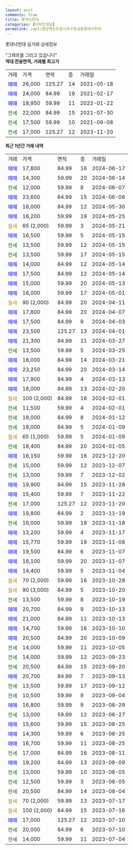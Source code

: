 ```yaml
---
layout: post
comments: true
title: 롯데낙천대
categories: [아파트정보]
permalink: /apt/경상북도포항시북구장성동롯데낙천대
---
```


롯데낙천대 실거래 상세정보

<script type="text/javascript">
  google.charts.load('current', {'packages':['line', 'corechart']});
  google.charts.setOnLoadCallback(drawChart);

  function drawChart() {
    var data = new google.visualization.DataTable();
    data.addColumn('date', '거래일');
    data.addColumn('number', "매매");
    data.addColumn('number', "전세");
    data.addColumn('number', "전매");

    data.addRows([[new Date(Date.parse("2024-06-17")), 17800, null, null], [new Date(Date.parse("2024-06-14")), 14300, null, null], [new Date(Date.parse("2024-06-07")), null, 12000, null], [new Date(Date.parse("2024-06-06")), 23600, null, null], [new Date(Date.parse("2024-05-30")), 18000, null, null], [new Date(Date.parse("2024-05-25")), 16200, null, null], [new Date(Date.parse("2024-05-21")), null, null, null], [new Date(Date.parse("2024-05-15")), 16500, null, null], [new Date(Date.parse("2024-05-15")), null, 13500, null], [new Date(Date.parse("2024-05-15")), null, 13500, null], [new Date(Date.parse("2024-05-14")), 14000, null, null], [new Date(Date.parse("2024-05-14")), 17500, null, null], [new Date(Date.parse("2024-05-13")), 15000, null, null], [new Date(Date.parse("2024-05-01")), 18000, null, null], [new Date(Date.parse("2024-04-11")), null, null, null], [new Date(Date.parse("2024-04-07")), 17800, null, null], [new Date(Date.parse("2024-04-03")), 17500, null, null], [new Date(Date.parse("2024-04-01")), 23500, null, null], [new Date(Date.parse("2024-03-27")), 21300, null, null], [new Date(Date.parse("2024-03-25")), null, 13500, null], [new Date(Date.parse("2024-03-21")), 18000, null, null], [new Date(Date.parse("2024-03-14")), 23250, null, null], [new Date(Date.parse("2024-03-13")), 17900, null, null], [new Date(Date.parse("2024-02-20")), 18000, null, null], [new Date(Date.parse("2024-02-01")), null, null, null], [new Date(Date.parse("2024-02-01")), null, 11500, null], [new Date(Date.parse("2024-01-12")), null, 18000, null], [new Date(Date.parse("2024-01-09")), null, 18000, null], [new Date(Date.parse("2024-01-09")), null, null, null], [new Date(Date.parse("2024-01-05")), null, 18400, null], [new Date(Date.parse("2023-12-20")), 16150, null, null], [new Date(Date.parse("2023-12-07")), null, 15000, null], [new Date(Date.parse("2023-12-02")), null, 13000, null], [new Date(Date.parse("2023-11-28")), 19900, null, null], [new Date(Date.parse("2023-11-22")), 15400, null, null], [new Date(Date.parse("2023-11-20")), null, 17000, null], [new Date(Date.parse("2023-11-19")), 19800, null, null], [new Date(Date.parse("2023-11-18")), null, 16000, null], [new Date(Date.parse("2023-11-17")), 13200, null, null], [new Date(Date.parse("2023-11-08")), 15770, null, null], [new Date(Date.parse("2023-11-07")), 19500, null, null], [new Date(Date.parse("2023-11-07")), 16100, null, null], [new Date(Date.parse("2023-11-04")), 14400, null, null], [new Date(Date.parse("2023-10-28")), null, null, null], [new Date(Date.parse("2023-10-20")), null, null, null], [new Date(Date.parse("2023-10-19")), null, 13500, null], [new Date(Date.parse("2023-10-13")), 20700, null, null], [new Date(Date.parse("2023-10-13")), 21000, null, null], [new Date(Date.parse("2023-10-10")), 14700, null, null], [new Date(Date.parse("2023-10-09")), 20500, null, null], [new Date(Date.parse("2023-10-05")), null, 14000, null], [new Date(Date.parse("2023-09-23")), null, 14000, null], [new Date(Date.parse("2023-09-20")), null, 20500, null], [new Date(Date.parse("2023-09-13")), 20700, null, null], [new Date(Date.parse("2023-09-12")), null, 13500, null], [new Date(Date.parse("2023-09-04")), null, 10500, null], [new Date(Date.parse("2023-08-29")), 16800, null, null], [new Date(Date.parse("2023-08-27")), null, 13000, null], [new Date(Date.parse("2023-08-25")), 15600, null, null], [new Date(Date.parse("2023-08-25")), 14300, null, null], [new Date(Date.parse("2023-08-25")), 16700, null, null], [new Date(Date.parse("2023-08-11")), null, 17000, null], [new Date(Date.parse("2023-08-09")), 19200, null, null], [new Date(Date.parse("2023-08-05")), null, 13000, null], [new Date(Date.parse("2023-08-05")), null, 12500, null], [new Date(Date.parse("2023-08-04")), null, 20500, null], [new Date(Date.parse("2023-07-17")), null, null, null], [new Date(Date.parse("2023-07-16")), null, null, null], [new Date(Date.parse("2023-07-10")), 17000, null, null], [new Date(Date.parse("2023-07-10")), null, 20000, null], [new Date(Date.parse("2023-07-04")), null, 14000, null]]);

    var options = {
      hAxis: {
        format: 'yyyy/MM/dd'
      },    
      lineWidth: 0,
      pointsVisible: true,    
      title: '최근 1년간 유형별 실거래가 분포',
      legend: { position: 'bottom' }
    };

    var formatter = new google.visualization.NumberFormat({pattern:'###,###'} );
    formatter.format(data, 1);
    formatter.format(data, 2);
    
    setTimeout(function() {
        var chart = new google.visualization.LineChart(document.getElementById('columnchart_material'));
        chart.draw(data, (options));
        document.getElementById('loading').style.display = 'none';
    }, 200);
  }
</script>


<div id="loading" style="z-index:20; display: block; margin-left: 0px">"그래프를 그리고 있습니다"</div>
<div id="columnchart_material" style="width: 95%; margin-left: 0px; display: block"></div>
<!-- contents start -->
<b>역대 전용면적, 거래별 최고가</b>
<table class="sortable">
    <tr>
      <td>거래</td>
      <td>가격</td>
      <td>면적</td>
      <td>층</td>
      <td>거래일</td>
    </tr>
        <tr>
          <td><a style="color: blue">매매</a></td>
          <td>26,000</td>
          <td>125.27</td>
          <td>14</td>
          <td>2021-05-18</td>
        </tr>            <tr>
          <td><a style="color: blue">매매</a></td>
          <td>24,000</td>
          <td>84.99</td>
          <td>19</td>
          <td>2021-02-17</td>
        </tr>            <tr>
          <td><a style="color: blue">매매</a></td>
          <td>18,950</td>
          <td>59.99</td>
          <td>11</td>
          <td>2022-01-22</td>
        </tr>        
        <tr>
              <td><a style="color: darkgreen">전세</a></td>
              <td>22,000</td>
              <td>84.99</td>
              <td>15</td>
              <td>2021-07-30</td>
            </tr>            <tr>
              <td><a style="color: darkgreen">전세</a></td>
              <td>17,500</td>
              <td>59.99</td>
              <td>10</td>
              <td>2021-09-08</td>
            </tr>            <tr>
              <td><a style="color: darkgreen">전세</a></td>
              <td>17,000</td>
              <td>125.27</td>
              <td>12</td>
              <td>2023-11-20</td>
            </tr>        
    
</table>

<b>최근 1년간 거래 내역</b>

<table class="sortable">
    <tr>
      <td>거래</td>
      <td>가격</td>
      <td>면적</td>
      <td>층</td>
      <td>거래일</td>
    </tr>
    <tr>
      <td><a style="color: blue">매매</a></td>
      <td>17,800</td>
      <td>84.99</td>
      <td>16</td>
      <td>2024-06-17</td>
    </tr>          <tr>
      <td><a style="color: blue">매매</a></td>
      <td>14,300</td>
      <td>59.99</td>
      <td>20</td>
      <td>2024-06-14</td>
    </tr>          <tr>
      <td><a style="color: darkgreen">전세</a></td>
      <td>12,000</td>
      <td>59.99</td>
      <td>8</td>
      <td>2024-06-07</td>
    </tr>          <tr>
      <td><a style="color: blue">매매</a></td>
      <td>23,600</td>
      <td>84.99</td>
      <td>15</td>
      <td>2024-06-06</td>
    </tr>          <tr>
      <td><a style="color: blue">매매</a></td>
      <td>18,000</td>
      <td>84.99</td>
      <td>12</td>
      <td>2024-05-30</td>
    </tr>          <tr>
      <td><a style="color: blue">매매</a></td>
      <td>16,200</td>
      <td>59.99</td>
      <td>19</td>
      <td>2024-05-25</td>
    </tr>          <tr>
      <td><a style="color: darkgoldenrod">월세</a></td>
      <td>65 (2,000)</td>
      <td>59.99</td>
      <td>3</td>
      <td>2024-05-21</td>
    </tr>          <tr>
      <td><a style="color: blue">매매</a></td>
      <td>16,500</td>
      <td>59.99</td>
      <td>5</td>
      <td>2024-05-15</td>
    </tr>          <tr>
      <td><a style="color: darkgreen">전세</a></td>
      <td>13,500</td>
      <td>59.99</td>
      <td>12</td>
      <td>2024-05-15</td>
    </tr>          <tr>
      <td><a style="color: darkgreen">전세</a></td>
      <td>13,500</td>
      <td>59.99</td>
      <td>17</td>
      <td>2024-05-15</td>
    </tr>          <tr>
      <td><a style="color: blue">매매</a></td>
      <td>14,000</td>
      <td>84.99</td>
      <td>12</td>
      <td>2024-05-14</td>
    </tr>          <tr>
      <td><a style="color: blue">매매</a></td>
      <td>17,500</td>
      <td>84.99</td>
      <td>12</td>
      <td>2024-05-14</td>
    </tr>          <tr>
      <td><a style="color: blue">매매</a></td>
      <td>15,000</td>
      <td>59.99</td>
      <td>20</td>
      <td>2024-05-13</td>
    </tr>          <tr>
      <td><a style="color: blue">매매</a></td>
      <td>18,000</td>
      <td>59.99</td>
      <td>17</td>
      <td>2024-05-01</td>
    </tr>          <tr>
      <td><a style="color: darkgoldenrod">월세</a></td>
      <td>90 (2,000)</td>
      <td>84.99</td>
      <td>20</td>
      <td>2024-04-11</td>
    </tr>          <tr>
      <td><a style="color: blue">매매</a></td>
      <td>17,800</td>
      <td>84.99</td>
      <td>20</td>
      <td>2024-04-07</td>
    </tr>          <tr>
      <td><a style="color: blue">매매</a></td>
      <td>17,500</td>
      <td>84.99</td>
      <td>9</td>
      <td>2024-04-03</td>
    </tr>          <tr>
      <td><a style="color: blue">매매</a></td>
      <td>23,500</td>
      <td>125.27</td>
      <td>13</td>
      <td>2024-04-01</td>
    </tr>          <tr>
      <td><a style="color: blue">매매</a></td>
      <td>21,300</td>
      <td>84.99</td>
      <td>11</td>
      <td>2024-03-27</td>
    </tr>          <tr>
      <td><a style="color: darkgreen">전세</a></td>
      <td>13,500</td>
      <td>59.99</td>
      <td>5</td>
      <td>2024-03-25</td>
    </tr>          <tr>
      <td><a style="color: blue">매매</a></td>
      <td>18,000</td>
      <td>84.99</td>
      <td>14</td>
      <td>2024-03-21</td>
    </tr>          <tr>
      <td><a style="color: blue">매매</a></td>
      <td>23,250</td>
      <td>84.99</td>
      <td>20</td>
      <td>2024-03-14</td>
    </tr>          <tr>
      <td><a style="color: blue">매매</a></td>
      <td>17,900</td>
      <td>84.99</td>
      <td>4</td>
      <td>2024-03-13</td>
    </tr>          <tr>
      <td><a style="color: blue">매매</a></td>
      <td>18,000</td>
      <td>84.99</td>
      <td>13</td>
      <td>2024-02-20</td>
    </tr>          <tr>
      <td><a style="color: darkgoldenrod">월세</a></td>
      <td>100 (2,000)</td>
      <td>84.99</td>
      <td>16</td>
      <td>2024-02-01</td>
    </tr>          <tr>
      <td><a style="color: darkgreen">전세</a></td>
      <td>11,500</td>
      <td>59.99</td>
      <td>4</td>
      <td>2024-02-01</td>
    </tr>          <tr>
      <td><a style="color: darkgreen">전세</a></td>
      <td>18,000</td>
      <td>84.99</td>
      <td>8</td>
      <td>2024-01-12</td>
    </tr>          <tr>
      <td><a style="color: darkgreen">전세</a></td>
      <td>18,000</td>
      <td>84.99</td>
      <td>5</td>
      <td>2024-01-09</td>
    </tr>          <tr>
      <td><a style="color: darkgoldenrod">월세</a></td>
      <td>65 (1,000)</td>
      <td>59.99</td>
      <td>5</td>
      <td>2024-01-09</td>
    </tr>          <tr>
      <td><a style="color: darkgreen">전세</a></td>
      <td>18,400</td>
      <td>84.99</td>
      <td>20</td>
      <td>2024-01-05</td>
    </tr>          <tr>
      <td><a style="color: blue">매매</a></td>
      <td>16,150</td>
      <td>59.99</td>
      <td>16</td>
      <td>2023-12-20</td>
    </tr>          <tr>
      <td><a style="color: darkgreen">전세</a></td>
      <td>15,000</td>
      <td>59.99</td>
      <td>12</td>
      <td>2023-12-07</td>
    </tr>          <tr>
      <td><a style="color: darkgreen">전세</a></td>
      <td>13,000</td>
      <td>59.99</td>
      <td>7</td>
      <td>2023-12-02</td>
    </tr>          <tr>
      <td><a style="color: blue">매매</a></td>
      <td>19,900</td>
      <td>84.99</td>
      <td>15</td>
      <td>2023-11-28</td>
    </tr>          <tr>
      <td><a style="color: blue">매매</a></td>
      <td>15,400</td>
      <td>59.99</td>
      <td>7</td>
      <td>2023-11-22</td>
    </tr>          <tr>
      <td><a style="color: darkgreen">전세</a></td>
      <td>17,000</td>
      <td>125.27</td>
      <td>12</td>
      <td>2023-11-20</td>
    </tr>          <tr>
      <td><a style="color: blue">매매</a></td>
      <td>19,800</td>
      <td>84.99</td>
      <td>2</td>
      <td>2023-11-19</td>
    </tr>          <tr>
      <td><a style="color: darkgreen">전세</a></td>
      <td>16,000</td>
      <td>59.99</td>
      <td>19</td>
      <td>2023-11-18</td>
    </tr>          <tr>
      <td><a style="color: blue">매매</a></td>
      <td>13,200</td>
      <td>59.99</td>
      <td>4</td>
      <td>2023-11-17</td>
    </tr>          <tr>
      <td><a style="color: blue">매매</a></td>
      <td>15,770</td>
      <td>59.99</td>
      <td>19</td>
      <td>2023-11-08</td>
    </tr>          <tr>
      <td><a style="color: blue">매매</a></td>
      <td>19,500</td>
      <td>84.99</td>
      <td>6</td>
      <td>2023-11-07</td>
    </tr>          <tr>
      <td><a style="color: blue">매매</a></td>
      <td>16,100</td>
      <td>59.99</td>
      <td>20</td>
      <td>2023-11-07</td>
    </tr>          <tr>
      <td><a style="color: blue">매매</a></td>
      <td>14,400</td>
      <td>59.99</td>
      <td>5</td>
      <td>2023-11-04</td>
    </tr>          <tr>
      <td><a style="color: darkgoldenrod">월세</a></td>
      <td>70 (2,000)</td>
      <td>59.99</td>
      <td>16</td>
      <td>2023-10-28</td>
    </tr>          <tr>
      <td><a style="color: darkgoldenrod">월세</a></td>
      <td>90 (3,000)</td>
      <td>84.99</td>
      <td>5</td>
      <td>2023-10-20</td>
    </tr>          <tr>
      <td><a style="color: darkgreen">전세</a></td>
      <td>13,500</td>
      <td>59.99</td>
      <td>8</td>
      <td>2023-10-19</td>
    </tr>          <tr>
      <td><a style="color: blue">매매</a></td>
      <td>20,700</td>
      <td>84.99</td>
      <td>9</td>
      <td>2023-10-13</td>
    </tr>          <tr>
      <td><a style="color: blue">매매</a></td>
      <td>21,000</td>
      <td>84.99</td>
      <td>11</td>
      <td>2023-10-13</td>
    </tr>          <tr>
      <td><a style="color: blue">매매</a></td>
      <td>14,700</td>
      <td>59.99</td>
      <td>16</td>
      <td>2023-10-10</td>
    </tr>          <tr>
      <td><a style="color: blue">매매</a></td>
      <td>20,500</td>
      <td>84.99</td>
      <td>20</td>
      <td>2023-10-09</td>
    </tr>          <tr>
      <td><a style="color: darkgreen">전세</a></td>
      <td>14,000</td>
      <td>59.99</td>
      <td>11</td>
      <td>2023-10-05</td>
    </tr>          <tr>
      <td><a style="color: darkgreen">전세</a></td>
      <td>14,000</td>
      <td>59.99</td>
      <td>12</td>
      <td>2023-09-23</td>
    </tr>          <tr>
      <td><a style="color: darkgreen">전세</a></td>
      <td>20,500</td>
      <td>84.99</td>
      <td>15</td>
      <td>2023-09-20</td>
    </tr>          <tr>
      <td><a style="color: blue">매매</a></td>
      <td>20,700</td>
      <td>84.99</td>
      <td>7</td>
      <td>2023-09-13</td>
    </tr>          <tr>
      <td><a style="color: darkgreen">전세</a></td>
      <td>13,500</td>
      <td>59.99</td>
      <td>17</td>
      <td>2023-09-12</td>
    </tr>          <tr>
      <td><a style="color: darkgreen">전세</a></td>
      <td>10,500</td>
      <td>59.99</td>
      <td>9</td>
      <td>2023-09-04</td>
    </tr>          <tr>
      <td><a style="color: blue">매매</a></td>
      <td>16,800</td>
      <td>59.99</td>
      <td>9</td>
      <td>2023-08-29</td>
    </tr>          <tr>
      <td><a style="color: darkgreen">전세</a></td>
      <td>13,000</td>
      <td>59.99</td>
      <td>12</td>
      <td>2023-08-27</td>
    </tr>          <tr>
      <td><a style="color: blue">매매</a></td>
      <td>15,600</td>
      <td>59.99</td>
      <td>15</td>
      <td>2023-08-25</td>
    </tr>          <tr>
      <td><a style="color: blue">매매</a></td>
      <td>14,300</td>
      <td>59.99</td>
      <td>6</td>
      <td>2023-08-25</td>
    </tr>          <tr>
      <td><a style="color: blue">매매</a></td>
      <td>16,700</td>
      <td>59.99</td>
      <td>11</td>
      <td>2023-08-25</td>
    </tr>          <tr>
      <td><a style="color: darkgreen">전세</a></td>
      <td>17,000</td>
      <td>84.99</td>
      <td>16</td>
      <td>2023-08-11</td>
    </tr>          <tr>
      <td><a style="color: blue">매매</a></td>
      <td>19,200</td>
      <td>84.99</td>
      <td>13</td>
      <td>2023-08-09</td>
    </tr>          <tr>
      <td><a style="color: darkgreen">전세</a></td>
      <td>13,000</td>
      <td>59.99</td>
      <td>10</td>
      <td>2023-08-05</td>
    </tr>          <tr>
      <td><a style="color: darkgreen">전세</a></td>
      <td>12,500</td>
      <td>59.99</td>
      <td>3</td>
      <td>2023-08-05</td>
    </tr>          <tr>
      <td><a style="color: darkgreen">전세</a></td>
      <td>20,500</td>
      <td>84.99</td>
      <td>14</td>
      <td>2023-08-04</td>
    </tr>          <tr>
      <td><a style="color: darkgoldenrod">월세</a></td>
      <td>70 (2,000)</td>
      <td>59.99</td>
      <td>13</td>
      <td>2023-07-17</td>
    </tr>          <tr>
      <td><a style="color: darkgoldenrod">월세</a></td>
      <td>100 (2,000)</td>
      <td>84.99</td>
      <td>15</td>
      <td>2023-07-16</td>
    </tr>          <tr>
      <td><a style="color: blue">매매</a></td>
      <td>17,000</td>
      <td>125.27</td>
      <td>12</td>
      <td>2023-07-10</td>
    </tr>          <tr>
      <td><a style="color: darkgreen">전세</a></td>
      <td>20,000</td>
      <td>84.99</td>
      <td>6</td>
      <td>2023-07-10</td>
    </tr>          <tr>
      <td><a style="color: darkgreen">전세</a></td>
      <td>14,000</td>
      <td>59.99</td>
      <td>11</td>
      <td>2023-07-04</td>
    </tr>      </table>
<!-- contents end -->    

